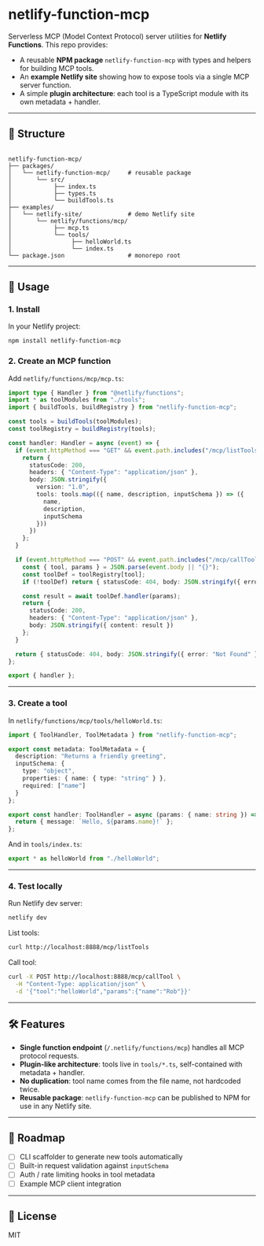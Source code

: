 # netlify-function-mcp

Serverless MCP (Model Context Protocol) server utilities for **Netlify Functions**.
This repo provides:

- A reusable **NPM package** `netlify-function-mcp` with types and helpers for building MCP tools.
- An **example Netlify site** showing how to expose tools via a single MCP server function.
- A simple **plugin architecture**: each tool is a TypeScript module with its own metadata + handler.

---

## 📂 Structure

```

netlify-function-mcp/
├── packages/
│   └── netlify-function-mcp/     # reusable package
│       └── src/
│            ├── index.ts
│            ├── types.ts
│            └── buildTools.ts
├── examples/
│   └── netlify-site/             # demo Netlify site
│       └── netlify/functions/mcp/
│            ├── mcp.ts
│            └── tools/
│                 ├── helloWorld.ts
│                 └── index.ts
└── package.json                  # monorepo root

````

---

## 🚀 Usage

### 1. Install
In your Netlify project:

```bash
npm install netlify-function-mcp
````

### 2. Create an MCP function

Add `netlify/functions/mcp/mcp.ts`:

```ts
import type { Handler } from "@netlify/functions";
import * as toolModules from "./tools";
import { buildTools, buildRegistry } from "netlify-function-mcp";

const tools = buildTools(toolModules);
const toolRegistry = buildRegistry(tools);

const handler: Handler = async (event) => {
  if (event.httpMethod === "GET" && event.path.includes("/mcp/listTools")) {
    return {
      statusCode: 200,
      headers: { "Content-Type": "application/json" },
      body: JSON.stringify({
        version: "1.0",
        tools: tools.map(({ name, description, inputSchema }) => ({
          name,
          description,
          inputSchema
        }))
      })
    };
  }

  if (event.httpMethod === "POST" && event.path.includes("/mcp/callTool")) {
    const { tool, params } = JSON.parse(event.body || "{}");
    const toolDef = toolRegistry[tool];
    if (!toolDef) return { statusCode: 404, body: JSON.stringify({ error: "Unknown tool" }) };

    const result = await toolDef.handler(params);
    return {
      statusCode: 200,
      headers: { "Content-Type": "application/json" },
      body: JSON.stringify({ content: result })
    };
  }

  return { statusCode: 404, body: JSON.stringify({ error: "Not Found" }) };
};

export { handler };
```

---

### 3. Create a tool

In `netlify/functions/mcp/tools/helloWorld.ts`:

```ts
import { ToolHandler, ToolMetadata } from "netlify-function-mcp";

export const metadata: ToolMetadata = {
  description: "Returns a friendly greeting",
  inputSchema: {
    type: "object",
    properties: { name: { type: "string" } },
    required: ["name"]
  }
};

export const handler: ToolHandler = async (params: { name: string }) => {
  return { message: `Hello, ${params.name}!` };
};
```

And in `tools/index.ts`:

```ts
export * as helloWorld from "./helloWorld";
```

---

### 4. Test locally

Run Netlify dev server:

```bash
netlify dev
```

List tools:

```bash
curl http://localhost:8888/mcp/listTools
```

Call tool:

```bash
curl -X POST http://localhost:8888/mcp/callTool \
  -H "Content-Type: application/json" \
  -d '{"tool":"helloWorld","params":{"name":"Rob"}}'
```

---

## 🛠 Features

* **Single function endpoint** (`/.netlify/functions/mcp`) handles all MCP protocol requests.
* **Plugin-like architecture**: tools live in `tools/*.ts`, self-contained with metadata + handler.
* **No duplication**: tool name comes from the file name, not hardcoded twice.
* **Reusable package**: `netlify-function-mcp` can be published to NPM for use in any Netlify site.

---

## 📌 Roadmap

* [ ] CLI scaffolder to generate new tools automatically
* [ ] Built-in request validation against `inputSchema`
* [ ] Auth / rate limiting hooks in tool metadata
* [ ] Example MCP client integration

---

## 📄 License

MIT

```